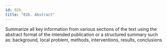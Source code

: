 ```yaml
---
id: 02b_
title: "02b. Abstract"
---
```

Summarize all key information from various sections of the text using the abstract format of the intended publication or a structured summary such as: background, local problem, methods, interventions, results, conclusions